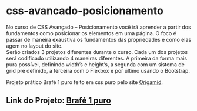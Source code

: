 # css-avancado-posicionamento
No curso de CSS Avançado – Posicionamento você irá aprender a partir dos fundamentos como posicionar os elementos em uma página. 
O foco é passar de maneira exaustiva os fundamentos das propriedades e como elas agem no layout do site.  
Serão criados 3 projetos diferentes durante o curso. Cada um dos projetos será codificado utilizando 4 maneiras diferentes.
A primeira da forma mais pura possível, definindo width’s e height’s, a segunda com um sistema de grid pré definido, 
a terceira com o Flexbox e por último usando o Bootstrap.

Projeto prático Brafé 1 puro feito em css puro pelo site [Origamid](https://www.origamid.com/curso/css-avancado-posicionamento).

## Link do Projeto: [Brafé 1 puro](https://marcelo-rafael.github.io/css-avancado-posicionamento/)
